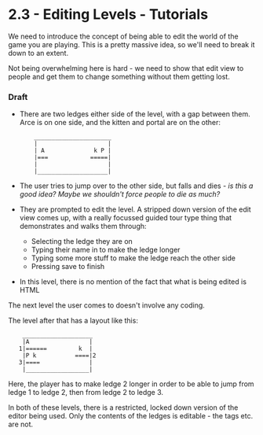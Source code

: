 # 2.3 - Editing Levels - Tutorials

We need to introduce the concept of being able to edit the world of the
game you are playing. This is a pretty massive idea, so we'll need to
break it down to an extent.

Not being overwhelming here is hard - we need to show that edit view to
people and get them to change something without them getting lost.

### Draft
* There are two ledges either side of the level, with a gap between
    them. Arce is on one side, and the kitten and portal are on the
    other:

    ```
        ______________________
        |                    |
        | A              k P |
        |===            =====|
        |                    |
        |____________________|
    ```
* The user tries to jump over to the other side, but falls and dies -
    *is this a good idea? Maybe we shouldn't force people to die as
    much?*
* They are prompted to edit the level. A stripped down version of the
    edit view comes up, with a really focussed guided tour type thing
    that demonstrates and walks them through:
  * Selecting the ledge they are on
  * Typing their name in to make the ledge longer
  * Typing some more stuff to make the ledge reach the other side
  * Pressing save to finish
* In this level, there is no mention of the fact that what is being
    edited is HTML

The next level the user comes to doesn't involve any coding.

The level after that has a layout like this:
```
    ____________________
    |A                 |
   1|======         k  |
    |P k           ====|2
   3|====              |
    |__________________|
```

Here, the player has to make ledge 2 longer in order to be able to jump
from ledge 1 to ledge 2, then from ledge 2 to ledge 3.

In both of these levels, there is a restricted, locked down version of
the editor being used. Only the contents of the ledges is editable - the
tags etc. are not.

